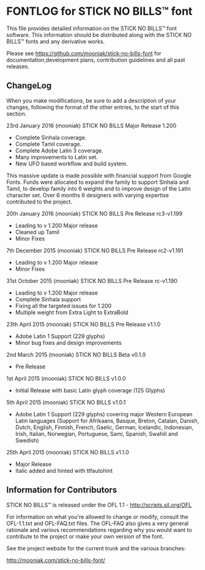 FONTLOG for STICK NO BILLS™ font
===============================

This file provides detailed information on the STICK NO BILLS™ font software.
This information should be distributed along with the  STICK NO BILLS™ fonts and any derivative works.

Please see https://github.com/mooniak/stick-no-bills-font for documentation,development plans, contribution guidelines and all past releases. 

ChangeLog
----------

When you make modifications, be sure to add a description of your changes,
following the format of the other entries, to the start of this section.

23rd January 2016 (mooniak) STICK NO BILLS Major Release 1.200
- Complete Sinhala coverage.
- Complete Tamil coverage.
- Complete Adobe Latin 3 coverage.
- Many improvements to Latin set.
- New UFO based workflow and build system.

This massive update is made possible with financial support from Google Fonts. Funds were allocated to expand the family to support Sinhala and Tamil, to develop family into 6 weights and to improve design of the Latin character set. Over 6 months 6 designers with varying expertise contributed to the project.  


20th January 2016 (mooniak) STICK NO BILLS Pre Release rc3-v1.199
- Leading to v 1.200 Major release
- Cleaned up Tamil
- Minor Fixes

7th December 2015 (mooniak) STICK NO BILLS Pre Release rc2-v1.191
- Leading to v 1.200 Major release
- Minor Fixes

31st October 2015 (mooniak) STICK NO BILLS Pre Release rc-v1.190
- Leading to v 1.200 Major release
- Complete Sinhala support
- Fixing all the targeted issues for 1.200
- Multiple weight from Extra Light to ExtraBold


23th April 2015 (mooniak) STICK NO BILLS Pre Release  v1.1.0
- Adobe Latin 1 Support (229 glyphs)
- Minor bug fixes and design improvements


2nd March 2015 (mooniak) STICK NO BILLS Beta  v0.1.0
- Pre Release

1st April 2015 (mooniak) STICK NO BILLS  v1.0.0
- Initial Release with basic Latin glyph coverage (125 Glyphs)

5th April 2015 (mooniak) STICK NO BILLS v1.0.1
- Adobe Latin 1 Support (229 glyphs) covering major Western European Latin languages (Support for Afrikaans, Basque, Breton, Catalan, Danish, Dutch, English, Finnish, French, Gaelic, German, Icelandic, Indonesian, Irish, Italian, Norwegian, Portuguese, Sami, Spanish, Swahili and Swedish)

25th April 2015 (mooniak) STICK NO BILLS v1.1.0
- Major Release
- Italic added and hinted with ttfautohint


Information for Contributors
------------------------------

STICK NO BILLS™ is released under the OFL 1.1 - http://scripts.sil.org/OFL

For information on what you're allowed to change or modify, consult the
OFL-1.1.txt and OFL-FAQ.txt files. The OFL-FAQ also gives a very general
rationale and various recommendations regarding why you would want to
contribute to the project or make your own version of the font.

See the project website for the current trunk and the various branches:

http://mooniak.com/stick-no-bills-font/